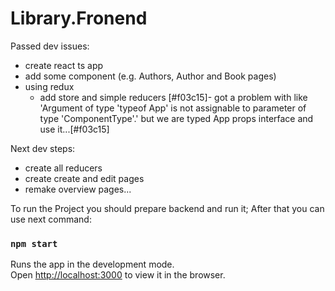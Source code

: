 # Library.Fronend

Passed dev issues:
- create react ts app
- add some component (e.g. Authors, Author and Book pages)
- using redux
  - add store and simple reducers
  [#f03c15]- got a problem with like 'Argument of type 'typeof App' is not assignable to parameter of type 'ComponentType<never>'.'
  but we are typed App props interface and use it...[#f03c15]

Next dev steps:
- create all reducers 
- create create and edit pages
- remake overview pages...


To run the Project you should prepare backend and run it;
After that you can use next command:

### `npm start`

Runs the app in the development mode.\
Open [http://localhost:3000](http://localhost:3000) to view it in the browser.
